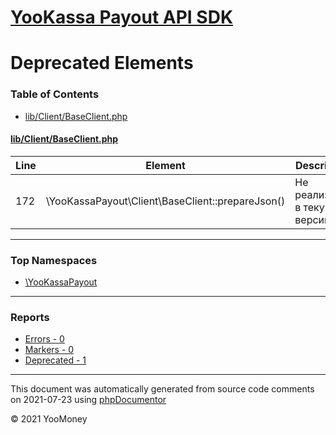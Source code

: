 # [YooKassa Payout API SDK](../home.md)

# Deprecated Elements
### Table of Contents
* [lib/Client/BaseClient.php](../../lib/Client/BaseClient.php)

<a id="lib/Client/BaseClient.php"></a>
#### [lib/Client/BaseClient.php](../../lib/Client/BaseClient.php)
| Line | Element | Description |
| ---- | ------- | ----------- |
| 172 | \YooKassaPayout\Client\BaseClient::prepareJson() | Не реализован в текущей версии API |

---

### Top Namespaces

* [\YooKassaPayout](../namespaces/yookassapayout.md)

---

### Reports
* [Errors - 0](../reports/errors.md)
* [Markers - 0](../reports/markers.md)
* [Deprecated - 1](../reports/deprecated.md)

---

This document was automatically generated from source code comments on 2021-07-23 using [phpDocumentor](http://www.phpdoc.org/)

&copy; 2021 YooMoney